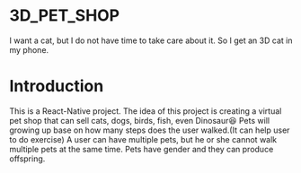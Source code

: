 # 3D_PET_SHOP
I want a cat, but I do not have time to take care about it. So I get an 3D cat in my phone.

# Introduction
This is a React-Native project.
The idea of this project is creating a virtual pet shop that can sell cats, dogs, birds, fish, even Dinosaur😆
Pets will growing up base on how many steps does the user walked.(It can help user to do exercise)
A user can have multiple pets, but he or she cannot walk multiple pets at the same time.
Pets have gender and they can produce offspring.
